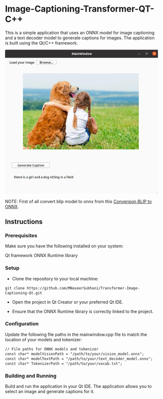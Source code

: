 # Image-Captioning-Transformer-QT-C++
This is a simple application that uses an ONNX model for image captioning and a text decoder model to generate captions for images. The application is built using the Qt/C++ framework.

![Demo Image](assets/demo.png)

NOTE: First of all convert blip model to onnx from this [Conversion BLIP to ONNX](https://github.com/MNaseerSubhani/Blip-Image-Captioning-Large-ONNX).


## Instructions
### Prerequisites
Make sure you have the following installed on your system:

Qt framework
ONNX Runtime library

### Setup
* Clone the repository to your local machine:

```
git clone https://github.com/MNaseerSubhani/Transformer-Image-Captioning-Qt.git

```
* Open the project in Qt Creator or your preferred Qt IDE.

* Ensure that the ONNX Runtime library is correctly linked to the project.

### Configuration
Update the following file paths in the mainwindow.cpp file to match the location of your models and tokenizer:


```
// File paths for ONNX models and tokenizer
const char* modelVisionPath = "/path/to/your/vision_model.onnx";
const char* modelTextPath = "/path/to/your/text_decoder_model.onnx";
const char* TokenizerPath = "/path/to/your/vocab.txt";

```

### Building and Running
Build and run the application in your Qt IDE. The application allows you to select an image and generate captions for it.
